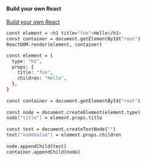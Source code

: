 #### Build your own React

[Build your own React](https://pomb.us/build-your-own-react/)

```bash
const element = <h1 title="foo">Hello</h1>
const container = document.getElementById("root")
ReactDOM.render(element, container)
```


```bash
const element = {
  type: "h1",
  props: {
    title: "foo",
    children: "Hello",
  },
}
​
const container = document.getElementById("root")
​
const node = document.createElement(element.type)
node["title"] = element.props.title
​
const text = document.createTextNode("")
text["nodeValue"] = element.props.children
​
node.appendChild(text)
container.appendChild(node)
```